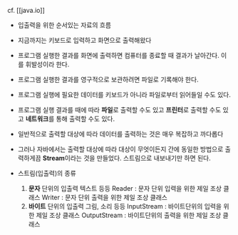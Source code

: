 cf. [[java.io]]

- 입출력을 위한 순서있는 자료의 흐름

- 지금까지는 키보드로 입력하고 화면으로 출력해왔다
- 프로그램 실행한 결과를 화면에 출력하면 컴퓨터를 종료할 때 결과가 날아간다. 이를 휘발성이라 한다.
- 프로그램 실행한 결과를 영구적으로 보관하려면 파일로 기록해야 한다.
- 프로그램 실행에 필요한 데이터를 키보드가 아니라 파일로부터 읽어들일 수도 있다.

- 프로그램 실행 결과를 때에 따라 **파일**로 출력할 수도 있고 **프린터**로 출력할 수도 있고 **네트워크**를 통해 출력할 수도 있다. 
- 일반적으로 출력할 대상에 따라 데이터를 출력하는 것은 매우 복잡하고 까다롭다
- 그러나 자바에서는 출력할 대상에 따라 대상이 무엇이든지 간에 동일한 방법으로 출력하게끔 **Stream**이라는 것을 만들었다. 스트림으로 내보내기만 하면 된다.

- 스트림(입출력)의 종류
	1. **문자** 단위의 입출력
		텍스트 등등
		Reader : 문자 단위 입력을 위한 제일 조상 클래스
		Writer : 문자 단위 출력을 위한 제일 조상 클래스
	1. **바이트** 단위의 입출력
		그림, 소리 등등
		InputStream : 바이트단위의 입력을 위한 제일 조상 클래스
		OutputStream : 바이트단위의 출력을 위한 제일 조상 클래스